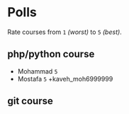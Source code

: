 # Polls

Rate courses from `1` _(worst)_ to `5` _(best)_.

## php/python course

- Mohammad `5`
- Mostafa `5`
+kaveh_moh6999999


## git course

